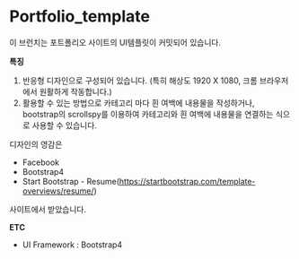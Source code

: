 # Portfolio_template

이 브런치는 포트폴리오 사이트의 UI템플릿이 커밋되어 있습니다.

**특징**

 1.  반응형 디자인으로 구성되어 있습니다.
	  (특히 해상도 1920 X 1080, 크롬 브라우저에서 원활하게 작동합니다.)
2. 활용할 수 있는 방법으로 카테고리 마다 흰 여백에 내용물을 작성하거나,
     bootstrap의 scrollspy를 이용하여 카테고리와 흰 여백에 내용물을 연결하는 식으로 사용할 수 있습니다.

디자인의 영감은
 - Facebook
 - Bootstrap4
 - Start Bootstrap - Resume(https://startbootstrap.com/template-overviews/resume/)
 
사이트에서 받았습니다. 

**ETC**
  - UI Framework : Bootstrap4
